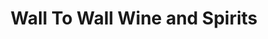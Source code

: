 ---
title: "Wall To Wall Wine and Spirits"
url: /lincoln/wall-to-wall-wine-and-spirits/
shop: alcohol
---